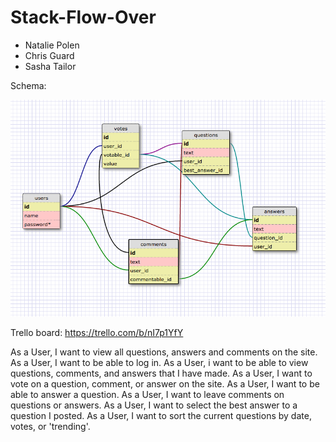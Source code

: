 # Stack-Flow-Over

- Natalie Polen
- Chris Guard
- Sasha Tailor

Schema:

![schema](schema.png)

Trello board: https://trello.com/b/nI7p1YfY

As a User, I want to view all questions, answers and comments on the site.
As a User, I want to be able to log in.
As a User, i want to be able to view questions, comments, and answers that I have made.
As a User, I want to vote on a question, comment, or answer on the site.
As a User, I want to be able to answer a question.
As a User, I want to leave comments on questions or answers.
As a User, I want to select the best answer to a question I posted.
As a User, I want to sort the current questions by date, votes, or 'trending'.
